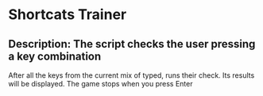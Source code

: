 # Shortcats Trainer
## Description: The script checks the user pressing a key combination

After all the keys from the current mix of typed, runs their check.
Its results will be displayed.
The game stops when you press Enter